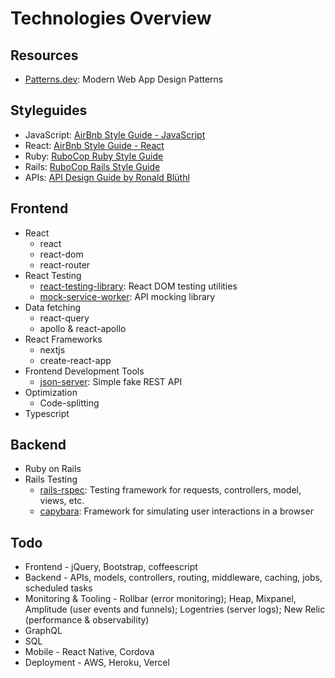 # Technologies Overview


## Resources
- [Patterns.dev](https://www.patterns.dev/): Modern Web App Design Patterns


## Styleguides
- JavaScript: [AirBnb Style Guide - JavaScript](https://github.com/airbnb/javascript)
- React: [AirBnb Style Guide - React](https://github.com/airbnb/javascript/tree/master/react)
- Ruby: [RuboCop Ruby Style Guide](https://github.com/rubocop/ruby-style-guide)
- Rails: [RuboCop Rails Style Guide](https://github.com/rubocop/rails-style-guide)
- APIs: [API Design Guide by Ronald Blüthl](https://r.bluethl.net/how-to-design-better-apis)


## Frontend

- React
  - react
  - react-dom
  - react-router
- React Testing
  - [react-testing-library](react-testing.md#react-testing-library): React DOM testing utilities
  - [mock-service-worker](react-testing.md#mock-service-worker): API mocking library
- Data fetching
  - react-query
  - apollo & react-apollo
- React Frameworks
  - nextjs
  - create-react-app
- Frontend Development Tools  
  - [json-server](frontend-development-tools.md#json-server): Simple fake REST API
- Optimization
  - Code-splitting
- Typescript


## Backend

- Ruby on Rails
- Rails Testing
  - [rails-rspec](rails-testing.md#rails-rspec): Testing framework for requests, controllers, model, views, etc.
  - [capybara](rails-testing.md#capybara): Framework for simulating user interactions in a browser

## Todo

- Frontend - jQuery, Bootstrap, coffeescript
- Backend - APIs, models, controllers, routing, middleware, caching, jobs, scheduled tasks
- Monitoring & Tooling - Rollbar (error monitoring); Heap, Mixpanel, Amplitude (user events and funnels); Logentries (server logs); New Relic (performance & observability)
- GraphQL
- SQL
- Mobile - React Native, Cordova
- Deployment - AWS, Heroku, Vercel
